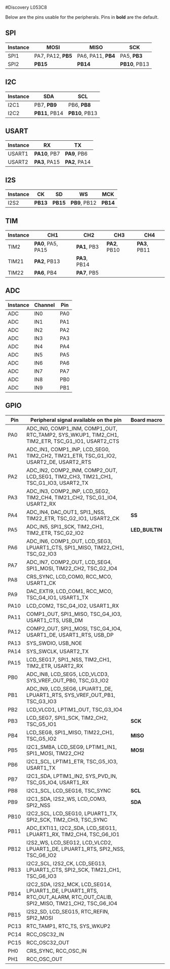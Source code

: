 #Discovery L053C8

Below are the pins usable for the peripherals. Pins in **bold** are the default.

## SPI

Instance |MOSI|MISO|SCK|
-|-|-|-|
SPI1|PA7, PA12, **PB5**|PA6, PA11, **PB4**|PA5, **PB3**|
SPI2|**PB15**|**PB14**|**PB10**, PB13|

## I2C

Instance |SDA|SCL|
-|-|-|
I2C1|PB7, **PB9**|PB6, **PB8**|
I2C2|**PB11**, PB14|**PB10**, PB13|

## USART

Instance |RX|TX|
-|-|-|
USART1|**PA10**, PB7|**PA9**, PB6|
USART2|**PA3**, PA15|**PA2**, PA14|

## I2S

Instance |CK|SD|WS|MCK|
-|-|-|-|-|
I2S2|**PB13**|**PB15**|**PB9**, PB12|**PB14**|

## TIM

Instance |CH1|CH2|CH3|CH4|
-|-|-|-|-|
TIM2|**PA0**, PA5, PA15|**PA1**, PB3|**PA2**, PB10|**PA3**, PB11|
TIM21|**PA2**, PB13|**PA3**, PB14|||
TIM22|**PA6**, PB4|**PA7**, PB5|||

## ADC 

Instance | Channel | Pin
-|-|-
ADC|IN0|PA0|
ADC|IN1|PA1|
ADC|IN2|PA2|
ADC|IN3|PA3|
ADC|IN4|PA4|
ADC|IN5|PA5|
ADC|IN6|PA6|
ADC|IN7|PA7|
ADC|IN8|PB0|
ADC|IN9|PB1|

## GPIO 

Pin | Peripheral signal available on the pin | Board macro
-|-|-
PA0 |ADC_IN0, COMP1_INM, COMP1_OUT, RTC_TAMP2, SYS_WKUP1, TIM2_CH1, TIM2_ETR, TSC_G1_IO1, USART2_CTS||
PA1 |ADC_IN1, COMP1_INP, LCD_SEG0, TIM2_CH2, TIM21_ETR, TSC_G1_IO2, USART2_DE, USART2_RTS||
PA2 |ADC_IN2, COMP2_INM, COMP2_OUT, LCD_SEG1, TIM2_CH3, TIM21_CH1, TSC_G1_IO3, USART2_TX||
PA3 |ADC_IN3, COMP2_INP, LCD_SEG2, TIM2_CH4, TIM21_CH2, TSC_G1_IO4, USART2_RX||
PA4 |ADC_IN4, DAC_OUT1, SPI1_NSS, TIM22_ETR, TSC_G2_IO1, USART2_CK|**SS**|
PA5 |ADC_IN5, SPI1_SCK, TIM2_CH1, TIM2_ETR, TSC_G2_IO2|**LED_BUILTIN**|
PA6 |ADC_IN6, COMP1_OUT, LCD_SEG3, LPUART1_CTS, SPI1_MISO, TIM22_CH1, TSC_G2_IO3||
PA7 |ADC_IN7, COMP2_OUT, LCD_SEG4, SPI1_MOSI, TIM22_CH2, TSC_G2_IO4||
PA8 |CRS_SYNC, LCD_COM0, RCC_MCO, USART1_CK||
PA9 |DAC_EXTI9, LCD_COM1, RCC_MCO, TSC_G4_IO1, USART1_TX||
PA10 |LCD_COM2, TSC_G4_IO2, USART1_RX||
PA11 |COMP1_OUT, SPI1_MISO, TSC_G4_IO3, USART1_CTS, USB_DM||
PA12 |COMP2_OUT, SPI1_MOSI, TSC_G4_IO4, USART1_DE, USART1_RTS, USB_DP||
PA13 |SYS_SWDIO, USB_NOE||
PA14 |SYS_SWCLK, USART2_TX||
PA15 |LCD_SEG17, SPI1_NSS, TIM2_CH1, TIM2_ETR, USART2_RX||
PB0 |ADC_IN8, LCD_SEG5, LCD_VLCD3, SYS_VREF_OUT_PB0, TSC_G3_IO2||
PB1 |ADC_IN9, LCD_SEG6, LPUART1_DE, LPUART1_RTS, SYS_VREF_OUT_PB1, TSC_G3_IO3||
PB2 |LCD_VLCD1, LPTIM1_OUT, TSC_G3_IO4||
PB3 |LCD_SEG7, SPI1_SCK, TIM2_CH2, TSC_G5_IO1|**SCK**|
PB4 |LCD_SEG8, SPI1_MISO, TIM22_CH1, TSC_G5_IO2|**MISO**|
PB5 |I2C1_SMBA, LCD_SEG9, LPTIM1_IN1, SPI1_MOSI, TIM22_CH2|**MOSI**|
PB6 |I2C1_SCL, LPTIM1_ETR, TSC_G5_IO3, USART1_TX||
PB7 |I2C1_SDA, LPTIM1_IN2, SYS_PVD_IN, TSC_G5_IO4, USART1_RX||
PB8 |I2C1_SCL, LCD_SEG16, TSC_SYNC|**SCL**|
PB9 |I2C1_SDA, I2S2_WS, LCD_COM3, SPI2_NSS|**SDA**|
PB10 |I2C2_SCL, LCD_SEG10, LPUART1_TX, SPI2_SCK, TIM2_CH3, TSC_SYNC||
PB11 |ADC_EXTI11, I2C2_SDA, LCD_SEG11, LPUART1_RX, TIM2_CH4, TSC_G6_IO1||
PB12 |I2S2_WS, LCD_SEG12, LCD_VLCD2, LPUART1_DE, LPUART1_RTS, SPI2_NSS, TSC_G6_IO2||
PB13 |I2C2_SCL, I2S2_CK, LCD_SEG13, LPUART1_CTS, SPI2_SCK, TIM21_CH1, TSC_G6_IO3||
PB14 |I2C2_SDA, I2S2_MCK, LCD_SEG14, LPUART1_DE, LPUART1_RTS, RTC_OUT_ALARM, RTC_OUT_CALIB, SPI2_MISO, TIM21_CH2, TSC_G6_IO4||
PB15 |I2S2_SD, LCD_SEG15, RTC_REFIN, SPI2_MOSI||
PC13 |RTC_TAMP1, RTC_TS, SYS_WKUP2||
PC14 |RCC_OSC32_IN||
PC15 |RCC_OSC32_OUT||
PH0 |CRS_SYNC, RCC_OSC_IN||
PH1 |RCC_OSC_OUT||
